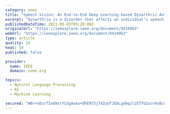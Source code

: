```yaml
---
category: news
title: "Speech Vision: An End-to-End Deep Learning-based Dysarthric Automatic Speech Recognition System"
excerpt: "Dysarthria is a disorder that affects an individual’s speech intelligibility due to the paralysis of muscles and organs involved in the articulation process. As the condition is often associated with physically debilitating disabilities,"
publishedDateTime: 2021-05-03T03:20:00Z
originalUrl: "https://ieeexplore.ieee.org/document/9419963"
webUrl: "https://ieeexplore.ieee.org/document/9419963"
type: article
quality: 24
heat: 24
published: false

provider:
  name: IEEE
  domain: ieee.org

topics:
  - Natural Language Processing
  - AI
  - Machine Learning

secured: "W0r+nDurTIeO0srYLUgAxeu+OhEN75j7XZyUfJEALgdmqzliETfU2u/vHxBceENhXTWnqPkrIp7A7eNbvEZ69gWQ5RlLmWOlsyysQKy0ZAplkMtN7hc62xaVZONGQMM1VqR3KwgrmgwaaERYUBpawBQt+HrvJ5jB+Eir6u9Fb9ZyT4vDAoUlk3gK2jTJQPz9VN2hMAAnyXfXg5QX2WLCJPncEgKLT15pPZ1hDtcZSVrLtJvcbhfFWRbDzz9AxM2lnQ4D908w9X/aCoA5zB3JglWOkp19PXGEnM4A4L0fwAz6zAifoc9XAhnubprHzXgCXkjVFZDz51TGhAzI4tVddR3P0ks9uKQOVdRm62g8IXA=;yZL8oZwb8XnLL1biqm/yDQ=="
---
```


